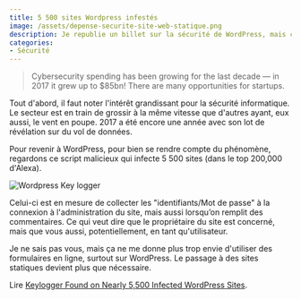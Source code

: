 ```yaml
---
title: 5 500 sites Wordpress infestés
image: /assets/depense-securite-site-web-statique.png
description: Je republie un billet sur la sécurité de WordPress, mais c'est uniquement parce que je ne me rendais pas compte de l'ampleur du phénomène.
categories:
- Sécurité
---
```


> Cybersecurity spending has been growing for the last decade — in 2017 it grew up to $85bn! There are many opportunities for startups.

Tout d'abord, il faut noter l'intérêt grandissant pour la sécurité informatique. Le secteur est en train de grossir à la même vitesse que d'autres ayant, eux aussi, le vent en poupe. 2017 a été encore une année avec son lot de révélation sur du vol de données.

Pour revenir à WordPress, pour bien se rendre compte du phénomène, regardons ce script malicieux qui infecte 5 500 sites (dans le top 200,000 d'Alexa).

![Wordpress Key logger](/assets/WordPress-site-keylogger.png)

Celui-ci est en mesure de collecter les "identifiants/Mot de passe" à la connexion à l'administration du site, mais aussi lorsqu’on remplit des commentaires. Ce qui veut dire que le propriétaire du site est concerné, mais que vous aussi, potentiellement, en tant qu'utilisateur.

Je ne sais pas vous, mais ça ne me donne plus trop envie d'utiliser des formulaires en ligne, surtout sur WordPress. Le passage à des sites statiques devient plus que nécessaire.

Lire [Keylogger Found on Nearly 5,500 Infected WordPress Sites](https://www.bleepingcomputer.com/news/security/keylogger-found-on-nearly-5-500-infected-wordpress-sites/).
